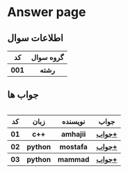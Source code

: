 # Answer page


## اطلاعات سوال
<table>
  
  <tr>
    <th>کد</th>
    <th>گروه سوال</th>
  </tr>
  <tr>
    <th>001</th>
    <th> رشته </th>
  </tr>



<table>


## جواب ها

<table>
  
  <tr>
    <th>کد</th>
    <th>زبان</th>
    <th>نویسنده</th>
    <th>جواب</th>
  </tr>




  <tr>
    <th>01</th>
    <th>c++</th>
    <th>amhajii</th>
    <th>
        <a href='https://github.com/amhajii/Algo_Keys/tree/main/001/001/01'>جواب+</a>
    </th>
  </tr>

  <tr>
    <th>02</th>
    <th>python</th>
    <th>mostafa</th>
    <th>
        <a href='https://github.com/amhajii/Algo_Keys/tree/main/001/001/02'>جواب+</a>
    </th>
  </tr>


  <tr>
    <th>03</th>
    <th>python</th>
    <th>mammad</th>
    <th>
        <a href='https://github.com/amhajii/Algo_Keys/tree/main/001/001/03'>جواب+</a>
    </th>
  </tr>



<table>
